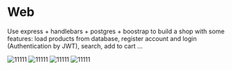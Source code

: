 # Web
Use express + handlebars + postgres + boostrap to build a shop with some features: load products from database, register account and login (Authentication by JWT), search, add to cart ...

![11111](https://user-images.githubusercontent.com/114097403/221369200-380b71f7-e997-4310-ae45-8bc67a1a18be.png)
![11111](https://user-images.githubusercontent.com/114097403/221369250-8cae9a76-a889-49c6-b670-73e18ed8a1f7.png)
![11111](https://user-images.githubusercontent.com/114097403/221369276-5a96f1b4-ff9f-468f-8327-d41c890e3ea7.png)
![11111](https://user-images.githubusercontent.com/114097403/221369373-069b5b0f-0583-457a-ab16-927d63b887be.png)
